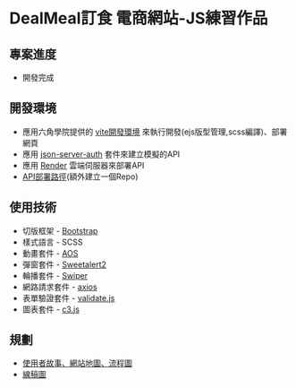 # DealMeal訂食 電商網站-JS練習作品
## 專案進度
  - 開發完成

## 開發環境
  - 應用六角學院提供的 [vite開發環境](https://github.com/gonsakon/vite0729/tree/main#%E8%B3%87%E6%96%99%E5%A4%BE%E7%B5%90%E6%A7%8B) 來執行開發(ejs版型管理,scss編譯)、部署網頁
  - 應用 [json-server-auth](https://www.npmjs.com/package/json-server-auth) 套件來建立模擬的API
  - 應用 [Render](https://render.com/) 雲端伺服器來部署API
  - [API部署路徑](https://github.com/patrickpie83/DealMealServer)(額外建立一個Repo)

## 使用技術
  - 切版框架 - [Bootstrap](https://bootstrap5.hexschool.com/docs/5.1/getting-started/introduction/)
  - 樣式語言 - SCSS
  - 動畫套件 - [AOS](https://michalsnik.github.io/aos/)
  - 彈窗套件 - [Sweetalert2](https://sweetalert2.github.io/)
  - 輪播套件 - [Swiper](https://swiperjs.com/)
  - 網路請求套件 - [axios](https://github.com/axios/axios)
  - 表單驗證套件 - [validate.js](https://validatejs.org/)
  - 圖表套件 - [c3.js](https://c3js.org/)

## 規劃
  -  [使用者故事、網站地圖、流程圖](https://whimsical.com/3Y9fYoy21rLNkKCW2C4sDG)
  -  [線稿圖](https://www.figma.com/file/UrY10PvTlPEqtAgx9XboBO/DealMeal%E8%A8%82%E9%A3%9F%E7%B7%9A%E7%A8%BF%E5%9C%96?type=design&node-id=801-134&mode=design&t=7cNaB9kirdQe9hD9-0)
  
